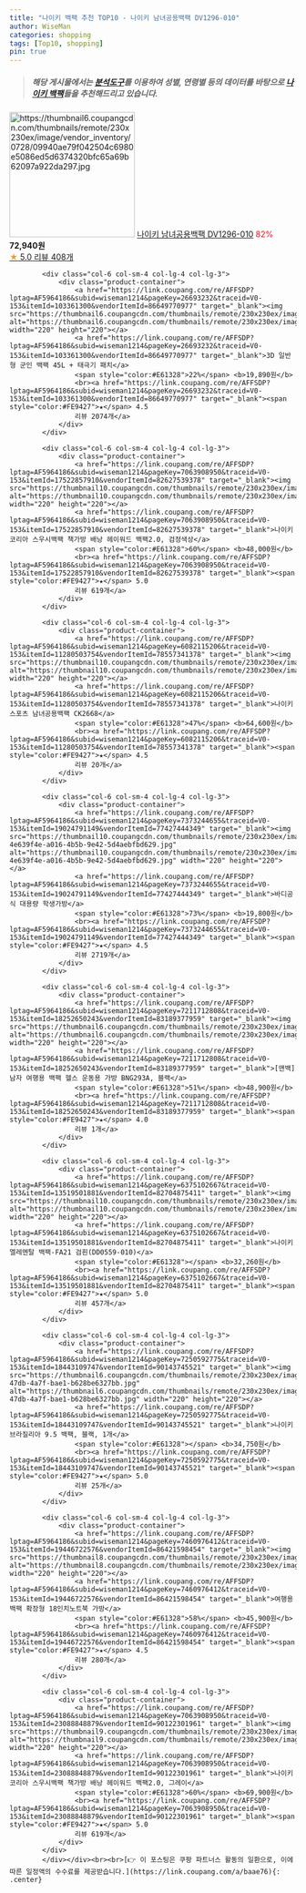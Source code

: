 ```yaml
---
title: "나이키 백팩 추천 TOP10 - 나이키 남녀공용백팩 DV1296-010"
author: WiseMan
categories: shopping
tags: [Top10, shopping]
pin: true
---
```


> ##### 해당 게시물에서는 [**분석도구**](https://itemscout.io/)를 이용하여 **성별**, **연령별** 등의 데이터를 바탕으로 [**나이키 백팩**](https://link.coupang.com/a/baae76)들을 추천해드리고 있습니다.
<div class="container"><div class="row">
            <div class="col-6 col-sm-4 col-lg-4 col-lg-3">
                <div class="product-container">
                    <a href="https://link.coupang.com/re/AFFSDP?lptag=AF5964186&subid=wiseman1214&pageKey=6699830086&traceid=V0-153&itemId=15514360842&vendorItemId=82733646814" target="_blank"><img src="https://thumbnail6.coupangcdn.com/thumbnails/remote/230x230ex/image/vendor_inventory/0728/09940ae79f042504c6980e5086ed5d6374320bfc65a69b62097a922da297.jpg" alt="https://thumbnail6.coupangcdn.com/thumbnails/remote/230x230ex/image/vendor_inventory/0728/09940ae79f042504c6980e5086ed5d6374320bfc65a69b62097a922da297.jpg" width="220" height="220"></a>
                    <a href="https://link.coupang.com/re/AFFSDP?lptag=AF5964186&subid=wiseman1214&pageKey=6699830086&traceid=V0-153&itemId=15514360842&vendorItemId=82733646814" target="_blank">나이키 남녀공용백팩 DV1296-010</a>
                    <span style="color:#E61328">82%</span> <b>72,940원</b>
                    <br><a href="https://link.coupang.com/re/AFFSDP?lptag=AF5964186&subid=wiseman1214&pageKey=6699830086&traceid=V0-153&itemId=15514360842&vendorItemId=82733646814" target="_blank"><span style="color:#FE9427">★</span> 5.0
                    리뷰 408개</a>
                </div>
            </div>
            
            <div class="col-6 col-sm-4 col-lg-4 col-lg-3">
                <div class="product-container">
                    <a href="https://link.coupang.com/re/AFFSDP?lptag=AF5964186&subid=wiseman1214&pageKey=26693232&traceid=V0-153&itemId=103361300&vendorItemId=86649770977" target="_blank"><img src="https://thumbnail6.coupangcdn.com/thumbnails/remote/230x230ex/image/vendor_inventory/338a/5312f4a39c5d698ae2ffe18e1c0fc02e486e123cbb642b1aa39125d28e0c.jpg" alt="https://thumbnail6.coupangcdn.com/thumbnails/remote/230x230ex/image/vendor_inventory/338a/5312f4a39c5d698ae2ffe18e1c0fc02e486e123cbb642b1aa39125d28e0c.jpg" width="220" height="220"></a>
                    <a href="https://link.coupang.com/re/AFFSDP?lptag=AF5964186&subid=wiseman1214&pageKey=26693232&traceid=V0-153&itemId=103361300&vendorItemId=86649770977" target="_blank">3D 일반형 군인 백팩 45L + 태극기 패치</a>
                    <span style="color:#E61328">22%</span> <b>19,890원</b>
                    <br><a href="https://link.coupang.com/re/AFFSDP?lptag=AF5964186&subid=wiseman1214&pageKey=26693232&traceid=V0-153&itemId=103361300&vendorItemId=86649770977" target="_blank"><span style="color:#FE9427">★</span> 4.5
                    리뷰 2074개</a>
                </div>
            </div>
            
            <div class="col-6 col-sm-4 col-lg-4 col-lg-3">
                <div class="product-container">
                    <a href="https://link.coupang.com/re/AFFSDP?lptag=AF5964186&subid=wiseman1214&pageKey=7063908950&traceid=V0-153&itemId=17522857910&vendorItemId=82627539378" target="_blank"><img src="https://thumbnail10.coupangcdn.com/thumbnails/remote/230x230ex/image/vendor_inventory/dfa9/270c25239000f3e5aad50f8ab4dbcea184a20a7bba9565803df2f9ab92ed.jpg" alt="https://thumbnail10.coupangcdn.com/thumbnails/remote/230x230ex/image/vendor_inventory/dfa9/270c25239000f3e5aad50f8ab4dbcea184a20a7bba9565803df2f9ab92ed.jpg" width="220" height="220"></a>
                    <a href="https://link.coupang.com/re/AFFSDP?lptag=AF5964186&subid=wiseman1214&pageKey=7063908950&traceid=V0-153&itemId=17522857910&vendorItemId=82627539378" target="_blank">나이키코리아 스우시백팩 책가방 배낭 헤이워드 백팩2.0, 검정색상</a>
                    <span style="color:#E61328">60%</span> <b>48,000원</b>
                    <br><a href="https://link.coupang.com/re/AFFSDP?lptag=AF5964186&subid=wiseman1214&pageKey=7063908950&traceid=V0-153&itemId=17522857910&vendorItemId=82627539378" target="_blank"><span style="color:#FE9427">★</span> 5.0
                    리뷰 619개</a>
                </div>
            </div>
            
            <div class="col-6 col-sm-4 col-lg-4 col-lg-3">
                <div class="product-container">
                    <a href="https://link.coupang.com/re/AFFSDP?lptag=AF5964186&subid=wiseman1214&pageKey=6082115206&traceid=V0-153&itemId=11280503754&vendorItemId=78557341378" target="_blank"><img src="https://thumbnail10.coupangcdn.com/thumbnails/remote/230x230ex/image/vendor_inventory/cfb7/dd191e97e7cf9ced564b4a00123058e365bcc3d1b419b5c31e42d10934bf.jpg" alt="https://thumbnail10.coupangcdn.com/thumbnails/remote/230x230ex/image/vendor_inventory/cfb7/dd191e97e7cf9ced564b4a00123058e365bcc3d1b419b5c31e42d10934bf.jpg" width="220" height="220"></a>
                    <a href="https://link.coupang.com/re/AFFSDP?lptag=AF5964186&subid=wiseman1214&pageKey=6082115206&traceid=V0-153&itemId=11280503754&vendorItemId=78557341378" target="_blank">나이키 스포츠 남녀공용백팩 CK2668</a>
                    <span style="color:#E61328">47%</span> <b>64,600원</b>
                    <br><a href="https://link.coupang.com/re/AFFSDP?lptag=AF5964186&subid=wiseman1214&pageKey=6082115206&traceid=V0-153&itemId=11280503754&vendorItemId=78557341378" target="_blank"><span style="color:#FE9427">★</span> 4.5
                    리뷰 20개</a>
                </div>
            </div>
            
            <div class="col-6 col-sm-4 col-lg-4 col-lg-3">
                <div class="product-container">
                    <a href="https://link.coupang.com/re/AFFSDP?lptag=AF5964186&subid=wiseman1214&pageKey=7373244655&traceid=V0-153&itemId=19024791149&vendorItemId=77427444349" target="_blank"><img src="https://thumbnail10.coupangcdn.com/thumbnails/remote/230x230ex/image/retail/images/1248788837846537-4e639f4e-a016-4b5b-9e42-5d4aebfbd629.jpg" alt="https://thumbnail10.coupangcdn.com/thumbnails/remote/230x230ex/image/retail/images/1248788837846537-4e639f4e-a016-4b5b-9e42-5d4aebfbd629.jpg" width="220" height="220"></a>
                    <a href="https://link.coupang.com/re/AFFSDP?lptag=AF5964186&subid=wiseman1214&pageKey=7373244655&traceid=V0-153&itemId=19024791149&vendorItemId=77427444349" target="_blank">바디공식 대용량 학생가방</a>
                    <span style="color:#E61328">73%</span> <b>19,800원</b>
                    <br><a href="https://link.coupang.com/re/AFFSDP?lptag=AF5964186&subid=wiseman1214&pageKey=7373244655&traceid=V0-153&itemId=19024791149&vendorItemId=77427444349" target="_blank"><span style="color:#FE9427">★</span> 4.5
                    리뷰 2719개</a>
                </div>
            </div>
            
            <div class="col-6 col-sm-4 col-lg-4 col-lg-3">
                <div class="product-container">
                    <a href="https://link.coupang.com/re/AFFSDP?lptag=AF5964186&subid=wiseman1214&pageKey=7211712808&traceid=V0-153&itemId=18252650243&vendorItemId=83189377959" target="_blank"><img src="https://thumbnail6.coupangcdn.com/thumbnails/remote/230x230ex/image/vendor_inventory/8aa4/3cc086d755466fd81e7571d3bf1aeb152deead16bea9bfe4fbb3483bcdbf.jpg" alt="https://thumbnail6.coupangcdn.com/thumbnails/remote/230x230ex/image/vendor_inventory/8aa4/3cc086d755466fd81e7571d3bf1aeb152deead16bea9bfe4fbb3483bcdbf.jpg" width="220" height="220"></a>
                    <a href="https://link.coupang.com/re/AFFSDP?lptag=AF5964186&subid=wiseman1214&pageKey=7211712808&traceid=V0-153&itemId=18252650243&vendorItemId=83189377959" target="_blank">[맨백] 남자 여행용 백팩 헬스 운동용 가방 BNG293A, 블랙</a>
                    <span style="color:#E61328">51%</span> <b>48,900원</b>
                    <br><a href="https://link.coupang.com/re/AFFSDP?lptag=AF5964186&subid=wiseman1214&pageKey=7211712808&traceid=V0-153&itemId=18252650243&vendorItemId=83189377959" target="_blank"><span style="color:#FE9427">★</span> 4.0
                    리뷰 1개</a>
                </div>
            </div>
            
            <div class="col-6 col-sm-4 col-lg-4 col-lg-3">
                <div class="product-container">
                    <a href="https://link.coupang.com/re/AFFSDP?lptag=AF5964186&subid=wiseman1214&pageKey=6375102667&traceid=V0-153&itemId=13519501881&vendorItemId=82704875411" target="_blank"><img src="https://thumbnail10.coupangcdn.com/thumbnails/remote/230x230ex/image/vendor_inventory/6b25/15bf7aafb144a8cbc5ab5acf76d30aa36fec19edf22bcfd95bd5f9e169dd.jpg" alt="https://thumbnail10.coupangcdn.com/thumbnails/remote/230x230ex/image/vendor_inventory/6b25/15bf7aafb144a8cbc5ab5acf76d30aa36fec19edf22bcfd95bd5f9e169dd.jpg" width="220" height="220"></a>
                    <a href="https://link.coupang.com/re/AFFSDP?lptag=AF5964186&subid=wiseman1214&pageKey=6375102667&traceid=V0-153&itemId=13519501881&vendorItemId=82704875411" target="_blank">나이키 엘레멘탈 백팩-FA21 검흰(DD0559-010)</a>
                    <span style="color:#E61328"></span> <b>32,260원</b>
                    <br><a href="https://link.coupang.com/re/AFFSDP?lptag=AF5964186&subid=wiseman1214&pageKey=6375102667&traceid=V0-153&itemId=13519501881&vendorItemId=82704875411" target="_blank"><span style="color:#FE9427">★</span> 5.0
                    리뷰 457개</a>
                </div>
            </div>
            
            <div class="col-6 col-sm-4 col-lg-4 col-lg-3">
                <div class="product-container">
                    <a href="https://link.coupang.com/re/AFFSDP?lptag=AF5964186&subid=wiseman1214&pageKey=7250592775&traceid=V0-153&itemId=18443109747&vendorItemId=90143745521" target="_blank"><img src="https://thumbnail6.coupangcdn.com/thumbnails/remote/230x230ex/image/retail/images/2024/05/30/18/8/c09371f4-47db-4a7f-bae1-b628be6327bb.jpg" alt="https://thumbnail6.coupangcdn.com/thumbnails/remote/230x230ex/image/retail/images/2024/05/30/18/8/c09371f4-47db-4a7f-bae1-b628be6327bb.jpg" width="220" height="220"></a>
                    <a href="https://link.coupang.com/re/AFFSDP?lptag=AF5964186&subid=wiseman1214&pageKey=7250592775&traceid=V0-153&itemId=18443109747&vendorItemId=90143745521" target="_blank">나이키 브라질리아 9.5 백팩, 블랙, 1개</a>
                    <span style="color:#E61328"></span> <b>34,750원</b>
                    <br><a href="https://link.coupang.com/re/AFFSDP?lptag=AF5964186&subid=wiseman1214&pageKey=7250592775&traceid=V0-153&itemId=18443109747&vendorItemId=90143745521" target="_blank"><span style="color:#FE9427">★</span> 5.0
                    리뷰 25개</a>
                </div>
            </div>
            
            <div class="col-6 col-sm-4 col-lg-4 col-lg-3">
                <div class="product-container">
                    <a href="https://link.coupang.com/re/AFFSDP?lptag=AF5964186&subid=wiseman1214&pageKey=7460976412&traceid=V0-153&itemId=19446722576&vendorItemId=86421598454" target="_blank"><img src="https://thumbnail8.coupangcdn.com/thumbnails/remote/230x230ex/image/vendor_inventory/c484/7c1a17d6cfb2af95414fe5a855f5dbc5fbd8d9dffa14422eaa63c8024b25.jpg" alt="https://thumbnail8.coupangcdn.com/thumbnails/remote/230x230ex/image/vendor_inventory/c484/7c1a17d6cfb2af95414fe5a855f5dbc5fbd8d9dffa14422eaa63c8024b25.jpg" width="220" height="220"></a>
                    <a href="https://link.coupang.com/re/AFFSDP?lptag=AF5964186&subid=wiseman1214&pageKey=7460976412&traceid=V0-153&itemId=19446722576&vendorItemId=86421598454" target="_blank">여행용백팩 확장형 18인치노트북 가방</a>
                    <span style="color:#E61328">58%</span> <b>45,900원</b>
                    <br><a href="https://link.coupang.com/re/AFFSDP?lptag=AF5964186&subid=wiseman1214&pageKey=7460976412&traceid=V0-153&itemId=19446722576&vendorItemId=86421598454" target="_blank"><span style="color:#FE9427">★</span> 4.5
                    리뷰 280개</a>
                </div>
            </div>
            
            <div class="col-6 col-sm-4 col-lg-4 col-lg-3">
                <div class="product-container">
                    <a href="https://link.coupang.com/re/AFFSDP?lptag=AF5964186&subid=wiseman1214&pageKey=7063908950&traceid=V0-153&itemId=23088848879&vendorItemId=90122301961" target="_blank"><img src="https://thumbnail9.coupangcdn.com/thumbnails/remote/230x230ex/image/vendor_inventory/0126/b19358d23b82f7e65bb7ef34d03e3d697730c148a22a51fe1a1c3a08241a.png" alt="https://thumbnail9.coupangcdn.com/thumbnails/remote/230x230ex/image/vendor_inventory/0126/b19358d23b82f7e65bb7ef34d03e3d697730c148a22a51fe1a1c3a08241a.png" width="220" height="220"></a>
                    <a href="https://link.coupang.com/re/AFFSDP?lptag=AF5964186&subid=wiseman1214&pageKey=7063908950&traceid=V0-153&itemId=23088848879&vendorItemId=90122301961" target="_blank">나이키코리아 스우시백팩 책가방 배낭 헤이워드 백팩2.0, 그레이</a>
                    <span style="color:#E61328">60%</span> <b>69,900원</b>
                    <br><a href="https://link.coupang.com/re/AFFSDP?lptag=AF5964186&subid=wiseman1214&pageKey=7063908950&traceid=V0-153&itemId=23088848879&vendorItemId=90122301961" target="_blank"><span style="color:#FE9427">★</span> 5.0
                    리뷰 619개</a>
                </div>
            </div>
            </div></div><br><br>[👉 이 포스팅은 쿠팡 파트너스 활동의 일환으로, 이에 따른 일정액의 수수료를 제공받습니다.](https://link.coupang.com/a/baae76){: .center}